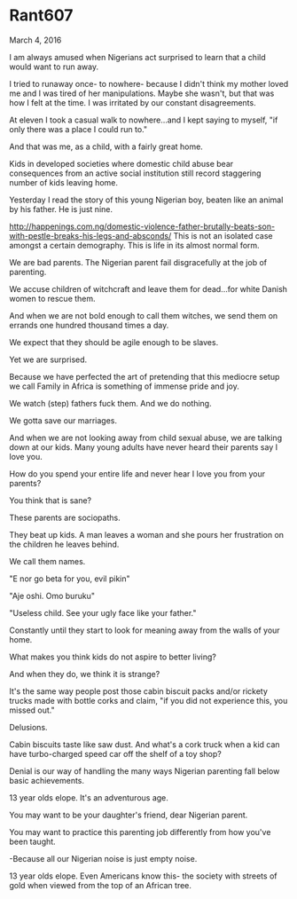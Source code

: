 # Rant607


March 4, 2016

I am always amused when Nigerians act surprised to learn that a child would want to run away.

I tried to runaway once- to nowhere- because I didn't think my mother loved me and I was tired of her manipulations. Maybe she wasn't, but that was how I felt at the time. I was irritated by our constant disagreements.

At eleven I took a casual walk to nowhere...and I kept saying to myself, "if only there was a place I could run to."

And that was me, as a child, with a fairly great home.

Kids in developed societies where domestic child abuse bear consequences from an active social institution still record staggering number of kids leaving home.

Yesterday I read the story of this young Nigerian boy, beaten like an animal by his father. He is just nine.

http://happenings.com.ng/domestic-violence-father-brutally-beats-son-with-pestle-breaks-his-legs-and-absconds/
This is not an isolated case amongst a certain demography. This is life in its almost normal form.

We are bad parents. The Nigerian parent fail disgracefully at the job of parenting. 

We accuse children of witchcraft and leave them for dead...for white Danish women to rescue them.

And when we are not bold enough to call them witches, we send them on errands one hundred thousand times a day.

We expect that they should be agile enough to be slaves. 

Yet we are surprised.

Because we have perfected the art of pretending that this mediocre setup we call Family in Africa is something of immense pride and joy.

We watch (step) fathers fuck them. And we do nothing.

We gotta save our marriages.

And when we are not looking away from child sexual abuse, we are talking down at our kids. Many young adults have never heard their parents say I love you. 

How do you spend your entire life and never hear I love you from your parents?

You think that is sane?

These parents are sociopaths.

They beat up kids. A man leaves a woman and she pours her frustration on the children he leaves behind.

We call them names.

"E nor go beta for you, evil pikin"

"Aje oshi. Omo buruku"

"Useless child. See your ugly face like your father."

Constantly until they start to look for meaning away from the walls of your home. 

What makes you think kids do not aspire to better living?

And when they do, we think it is strange?

It's the same way people post those cabin biscuit packs and/or rickety trucks made with bottle corks and claim, "if you did not experience this, you missed out."

Delusions. 

Cabin biscuits taste like saw dust. And what's a cork truck when a kid can have turbo-charged speed car off the shelf of a toy shop?

Denial is our way of handling the many ways Nigerian parenting fall below basic achievements.

13 year olds elope. It's an adventurous age.

You may want to be your daughter's friend, dear Nigerian parent.

You may want to practice this parenting job differently from how you've been taught.

-Because all our Nigerian noise is just empty noise.

13 year olds elope. Even Americans know this- the society with streets of gold when viewed from the top of an African tree.
